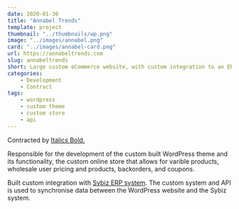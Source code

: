 ```yaml
---
date: 2020-01-30
title: "Annabel Trends"
template: project
thumbnail: "../thumbnails/wp.png"
image: "../images/annabel.png"
card: "../images/annabel-card.png"
url: https://annabeltrends.com
slug: annabeltrends
short: Large custom eCommerce website, with custom integration to an ERP.
categories:
    - Development
    - Contract
tags:
    - wordpress
    - custom theme
    - custom store
    - api
---
```


Contracted by <a href="https://italicsbold.com.au" class="l-s" target="_blank" rel="noopener noreferrer">Italics Bold.</a>

Responsible for the development of the custom built WordPress theme and its functionality, the custom online store that allows for varible products, wholesale user pricing and products, backorders, and coupons. 

Built custom integration with <a href="https://www.sybiz.com/Solutions/Solutions-by-Product/ERP-Financials" target="_blank" rel="noopener noreferrer">Sybiz ERP system</a>. The custom system and API is used to synchronise data between the WordPress website and the Sybiz system.